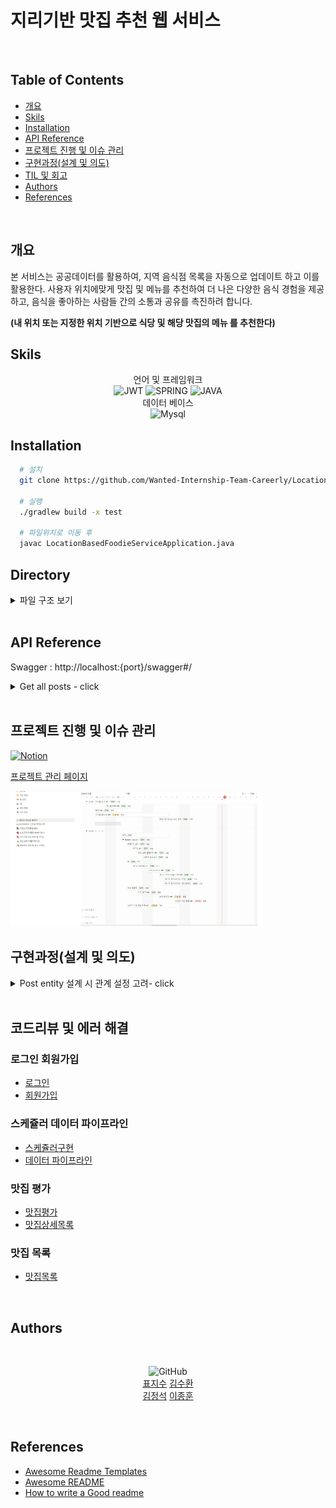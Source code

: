 # 지리기반 맛집 추천 웹 서비스

<br/>

## Table of Contents

- [개요](#개요)
- [Skils](#skils)
- [Installation](#Installation)
- [API Reference](#api-reference)
- [프로젝트 진행 및 이슈 관리](#프로젝트-진행-및-이슈-관리)
- [구현과정(설계 및 의도)](<#구현과정(설계-및-의도)>)
- [TIL 및 회고](#til-및-회고)
- [Authors](#authors)
- [References](#references)

<br/>

## 개요

본 서비스는 공공데이터를 활용하여, 지역 음식점 목록을 자동으로 업데이트 하고 이를 활용한다. 사용자 위치에맞게 맛집 및 메뉴를 추천하여 더 나은 다양한 음식 경험을 제공하고, 음식을 좋아하는 사람들 간의 소통과 공유를 촉진하려 합니다.

**(내 위치 또는 지정한 위치 기반으로 식당 및 해당 맛집의 메뉴 를 추천한다)**


## Skils

<div align="center">

언어 및 프레임워크 <br/> ![JWT](https://img.shields.io/badge/JWT-black?style=for-the-badge&logo=JSON%20web%20tokens) ![SPRING](https://img.shields.io/badge/spring-6DA55F?style=for-the-badge&logo=spring&logoColor=white) ![JAVA](https://img.shields.io/badge/Java-007396?style=for-the-badge&logo=Java&logoColor=white)
<br/>
데이터 베이스 <br/>![Mysql](https://img.shields.io/badge/mysql-%23316192.svg?style=for-the-badge&logo=mysql&logoColor=white)<br/>

</div>

## Installation


```bash
  # 설치
  git clone https://github.com/Wanted-Internship-Team-Careerly/Location-Based-Foodie-Service.git
  
  # 실행
  ./gradlew build -x test
  
  # 파일위치로 이동 후
  javac LocationBasedFoodieServiceApplication.java
```

## Directory

<details>
<summary> 파일 구조 보기 </summary>

```
src
├─common
│  ├─config
│  ├─dto
│  ├─entity
│  ├─error
│  └─exception
├─member
│  ├─controller
│  ├─dto
│  ├─entity
│  ├─repository
│  └─service
├─rawrestaurant
│  ├─entity
│  ├─repository
│  └─scheduler
├─restaurant
│  ├─entity
│  ├─repository
│  └─scheduler
├─review
│  ├─controller
│  ├─dto
│  ├─entity
│  ├─repository
│  └─service
├─sigungu
│  ├─controller
│  ├─dto
│  ├─entity
│  ├─repository
│  └─service
└─util
    └─CustomResponseUtil
```

</details>
<br/>

## API Reference

Swagger : http://localhost:{port}/swagger#/

<details>

<summary>Get all posts - click</summary>
<img src="./public/full.png" alt="logo" width="80%" />
<img src="./public/members_get.png" alt="logo" width="80%" />
<img src="./public/members_post.png" alt="logo" width="80%" />
<img src="./public/members_put.png" alt="logo" width="80%" />
<img src="./public/reviews_post.png" alt="logo" width="80%" />
</details>

<br/>

## 프로젝트 진행 및 이슈 관리

[![Notion](https://img.shields.io/badge/Notion-%23000000.svg?style=for-the-badge&logo=notion&logoColor=white)](https://www.notion.so/Team-Careerly-8d62334735154f7f9b9cbba91da21df5)

[프로젝트 관리 페이지](https://www.notion.so/Team-Careerly-8d62334735154f7f9b9cbba91da21df5)

<img src="./public/timeline.png" alt="logo" width="80%" />

<br/>

## 구현과정(설계 및 의도)

<details>
<summary>Post entity 설계 시 관계 설정 고려- click</summary>

- **태그 관계**
    1. 각 게시물은 여러 개의 해시태그를 포함할 수 있습니다.
    2. 각 해시태그는 여러 게시물에 포함될 수 있습니다.
    3. Post 엔터티와 Tag 엔터티 간의 다대다 관계를 @JoinTable post-tag 테이블을 통해 관리하여 검색과 분류에 용이하도록 설계했습니다.

</details>

<br/>

## 코드리뷰 및 에러 해결

### 로그인 회원가입
- [로그인](https://github.com/Wanted-Internship-Team-Careerly/Location-Based-Foodie-Service/pull/13)
- [회원가입](https://github.com/Wanted-Internship-Team-Careerly/Location-Based-Foodie-Service/pull/4)


### 스케쥴러 데이터 파이프라인
- [스케쥴러구현](https://github.com/Wanted-Internship-Team-Careerly/Location-Based-Foodie-Service/pull/25)
- [데이터 파이프라인](https://github.com/Wanted-Internship-Team-Careerly/Location-Based-Foodie-Service/pull/33)

### 맛집 평가
- [맛집평가](https://github.com/Wanted-Internship-Team-Careerly/Location-Based-Foodie-Service/pull/15)
- [맛집상세목록](https://github.com/Wanted-Internship-Team-Careerly/Location-Based-Foodie-Service/pull/35)

### 맛집 목록
- [맛집목록](https://github.com/Wanted-Internship-Team-Careerly/Location-Based-Foodie-Service/pull/23)

<br/>

## Authors

<div align="center">

<br/>

![GitHub](https://img.shields.io/badge/github-%23121011.svg?style=for-the-badge&logo=github&logoColor=white) </br>
<a href="https://github.com/JisooPyo">표지수</a> <a href="https://github.com/9898s">김수환</a> <br/>
<a href="https://github.com/dyori04">김정석</a> <a href="https://github.com/rivkode">이종훈</a>

</div>
<br/>

## References

- [Awesome Readme Templates](https://awesomeopensource.com/project/elangosundar/awesome-README-templates)
- [Awesome README](https://github.com/matiassingers/awesome-readme)
- [How to write a Good readme](https://bulldogjob.com/news/449-how-to-write-a-good-readme-for-your-github-project)